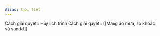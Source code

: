 ```yaml
---
Alias: thời tiết
---
```

Cách giải quyết:: Hủy lịch trình 
Cách giải quyết:: [[Mang áo mưa, áo khoác và sandal]]



